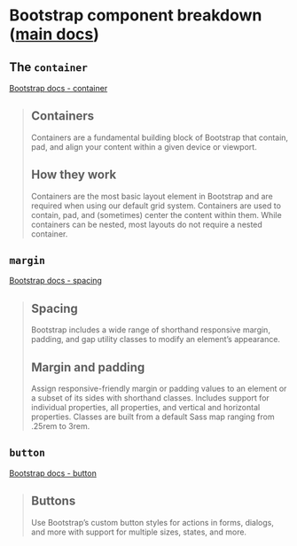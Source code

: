 # Bootstrap component breakdown ([main docs](https://getbootstrap.com/docs/5.1/))

## The `container`

[Bootstrap docs - container](https://getbootstrap.com/docs/5.1/layout/containers/)

> ## Containers
>
> Containers are a fundamental building block of Bootstrap that contain, pad, and align your content within a given device or viewport.
>
> ## How they work
>
> Containers are the most basic layout element in Bootstrap and are required when using our default grid system. Containers are used to contain, pad, and (sometimes) center the content within them. While containers can be nested, most layouts do not require a nested container.

## `margin`

[Bootstrap docs - spacing](https://getbootstrap.com/docs/5.1/utilities/spacing/)

> ## Spacing
>
> Bootstrap includes a wide range of shorthand responsive margin, padding, and gap utility classes to modify an element’s appearance.
>
> ## Margin and padding
>
> Assign responsive-friendly margin or padding values to an element or a subset of its sides with shorthand classes. Includes support for individual properties, all properties, and vertical and horizontal properties. Classes are built from a default Sass map ranging from .25rem to 3rem.

## `button`

[Bootstrap docs - button](https://getbootstrap.com/docs/5.1/components/buttons/)

> ## Buttons
>
> Use Bootstrap’s custom button styles for actions in forms, dialogs, and more with support for multiple sizes, states, and more.
